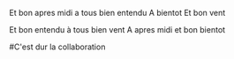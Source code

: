Et bon apres midi a tous bien entendu
A bientot
Et bon vent

Et bon entendu à tous bien vent
A apres midi
et bon bientot

#C'est dur la collaboration 